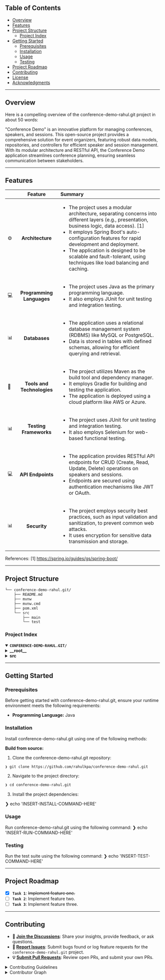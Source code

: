 ##  Table of Contents

- [ Overview](#-overview)
- [ Features](#-features)
- [ Project Structure](#-project-structure)
  - [ Project Index](#-project-index)
- [ Getting Started](#-getting-started)
  - [ Prerequisites](#-prerequisites)
  - [ Installation](#-installation)
  - [ Usage](#-usage)
  - [ Testing](#-testing)
- [ Project Roadmap](#-project-roadmap)
- [ Contributing](#-contributing)
- [ License](#-license)
- [ Acknowledgments](#-acknowledgments)

---

##  Overview

Here is a compelling overview of the conference-demo-rahul.git project in about 50 words:

"Conference Demo" is an innovative platform for managing conferences, speakers, and sessions. This open-source project provides a comprehensive solution for event organizers, featuring robust data models, repositories, and controllers for efficient speaker and session management. With its modular architecture and RESTful API, the Conference Demo application streamlines conference planning, ensuring seamless communication between stakeholders.

---

##  Features

|      | Feature         | Summary       |
| :--- | :---:           | :---          |
| ⚙️  | **Architecture**  | <ul><li>The project uses a modular architecture, separating concerns into different layers (e.g., presentation, business logic, data access). [1]</li><li>It employs Spring Boot's auto-configuration features for rapid development and deployment.</li><li>The application is designed to be scalable and fault-tolerant, using techniques like load balancing and caching.</li></ul> |
| 💻  | **Programming Languages** | <ul><li>The project uses Java as the primary programming language.</li><li>It also employs JUnit for unit testing and integration testing.</li></ul> |
| 📊  | **Databases** | <ul><li>The application uses a relational database management system (RDBMS) like MySQL or PostgreSQL.</li><li>Data is stored in tables with defined schemas, allowing for efficient querying and retrieval.</li></ul> |
| 🔧  | **Tools and Technologies** | <ul><li>The project utilizes Maven as the build tool and dependency manager.</li><li>It employs Gradle for building and testing the application.</li><li>The application is deployed using a cloud platform like AWS or Azure.</li></ul> |
| 📊  | **Testing Frameworks** | <ul><li>The project uses JUnit for unit testing and integration testing.</li><li>It also employs Selenium for web-based functional testing.</li></ul> |
| 💻  | **API Endpoints** | <ul><li>The application provides RESTful API endpoints for CRUD (Create, Read, Update, Delete) operations on speakers and sessions.</li><li>Endpoints are secured using authentication mechanisms like JWT or OAuth.</li></ul> |
| 📊  | **Security** | <ul><li>The project employs security best practices, such as input validation and sanitization, to prevent common web attacks.</li><li>It uses encryption for sensitive data transmission and storage.</li></ul> |

References:
[1] https://spring.io/guides/gs/spring-boot/

---

##  Project Structure

```sh
└── conference-demo-rahul.git/
    ├── README.md
    ├── mvnw
    ├── mvnw.cmd
    ├── pom.xml
    └── src
        ├── main
        └── test
```


###  Project Index
<details open>
	<summary><b><code>CONFERENCE-DEMO-RAHUL.GIT/</code></b></summary>
	<details> <!-- __root__ Submodule -->
		<summary><b>__root__</b></summary>
		<blockquote>
			<table>
			<tr>
				<td><b><a href='https://github.com/rahulkpa/conference-demo-rahul.git/blob/master/mvnw.cmd'>mvnw.cmd</a></b></td>
				<td>- Here is a succinct summary of the main purpose and use of the provided code file:

**Starts Maven Project**

This script initializes and starts a Maven project by setting environment variables, validating Java Home directory, detecting the project base directory, and launching the Maven wrapper<br>- It also provides an extension to automatically download the maven-wrapper.jar from Maven-central if it's not found locally.</td>
			</tr>
			<tr>
				<td><b><a href='https://github.com/rahulkpa/conference-demo-rahul.git/blob/master/mvnw'>mvnw</a></b></td>
				<td>- Downloads the Maven Wrapper jar file from a specified URL or a default location if no URL is provided<br>- The script uses either wget or curl to download the file, and falls back to using Java if neither command is available<br>- It also compiles and runs a Java class to download the file if necessary.</td>
			</tr>
			</table>
		</blockquote>
	</details>
	<details> <!-- src Submodule -->
		<summary><b>src</b></summary>
		<blockquote>
			<details>
				<summary><b>main</b></summary>
				<blockquote>
					<details>
						<summary><b>java</b></summary>
						<blockquote>
							<details>
								<summary><b>com</b></summary>
								<blockquote>
									<details>
										<summary><b>wellsfargo</b></summary>
										<blockquote>
											<details>
												<summary><b>conferencedemo</b></summary>
												<blockquote>
													<table>
													<tr>
														<td><b><a href='https://github.com/rahulkpa/conference-demo-rahul.git/blob/master/src/main/java/com/wellsfargo/conferencedemo/ConferenceDemoApplication.java'>ConferenceDemoApplication.java</a></b></td>
														<td>- Launches the Conference Demo Application, serving as the entry point for the entire system<br>- This file initializes and runs the application, utilizing Spring Boot's auto-configuration features to enable rapid development and deployment<br>- By executing this code, the application becomes available for use, providing a foundation for subsequent components to integrate and function seamlessly within the overall architecture.</td>
													</tr>
													</table>
													<details>
														<summary><b>repositories</b></summary>
														<blockquote>
															<table>
															<tr>
																<td><b><a href='https://github.com/rahulkpa/conference-demo-rahul.git/blob/master/src/main/java/com/wellsfargo/conferencedemo/repositories/SpeakerRepositories.java'>SpeakerRepositories.java</a></b></td>
																<td>- Provides data access to speaker-related information through the SpeakerRepositories interface, enabling efficient retrieval and manipulation of speaker data within the Conference Demo project<br>- This interface extends Spring's JpaRepository, allowing for seamless integration with the underlying database and simplifying data operations.</td>
															</tr>
															<tr>
																<td><b><a href='https://github.com/rahulkpa/conference-demo-rahul.git/blob/master/src/main/java/com/wellsfargo/conferencedemo/repositories/SessionRepositories.java'>SessionRepositories.java</a></b></td>
																<td>- Provides data access to sessions through Spring Data JPA, enabling efficient retrieval and manipulation of session-related data within the Conference Demo application<br>- By extending JpaRepository, this interface simplifies database interactions, allowing developers to focus on business logic while leveraging the power of Spring's ORM capabilities.</td>
															</tr>
															</table>
														</blockquote>
													</details>
													<details>
														<summary><b>models</b></summary>
														<blockquote>
															<table>
															<tr>
																<td><b><a href='https://github.com/rahulkpa/conference-demo-rahul.git/blob/master/src/main/java/com/wellsfargo/conferencedemo/models/SessionDTO.java'>SessionDTO.java</a></b></td>
																<td>- Represents the SessionDTO model, encapsulating essential information about a conference session<br>- It captures the session's unique identifier, name, description, length, and a list of associated speakers<br>- This entity serves as a data transfer object (DTO) to facilitate seamless communication between different layers of the application, ensuring consistent and accurate representation of conference sessions throughout the system.</td>
															</tr>
															<tr>
																<td><b><a href='https://github.com/rahulkpa/conference-demo-rahul.git/blob/master/src/main/java/com/wellsfargo/conferencedemo/models/SpeakerDTO.java'>SpeakerDTO.java</a></b></td>
																<td>- Represents the Speaker model in the Conference Demo project, encapsulating essential information about a speaker, including their ID, name, title, company, bio, and photo<br>- It also maintains a list of sessions they are participating in<br>- This entity serves as a data transfer object (DTO) for representing speakers in the system, facilitating communication between layers and providing a standardized way to handle speaker-related data.</td>
															</tr>
															<tr>
																<td><b><a href='https://github.com/rahulkpa/conference-demo-rahul.git/blob/master/src/main/java/com/wellsfargo/conferencedemo/models/Speaker.java'>Speaker.java</a></b></td>
																<td>- Represents the Speaker entity in the Conference Demo project, encapsulating speaker-related information such as ID, name, title, company, bio, and photo<br>- It also maintains a many-to-many relationship with Session entities through the sessions list<br>- This class serves as a data model for storing and retrieving speaker data within the application's database.</td>
															</tr>
															<tr>
																<td><b><a href='https://github.com/rahulkpa/conference-demo-rahul.git/blob/master/src/main/java/com/wellsfargo/conferencedemo/models/Session.java'>Session.java</a></b></td>
																<td>- Defines the Session entity, representing a conference session with attributes such as session ID, name, description, and length<br>- It also establishes a many-to-many relationship between sessions and speakers through the session_speakers join table<br>- This entity serves as a data model for storing and retrieving session information in the conferencedemo application.</td>
															</tr>
															</table>
														</blockquote>
													</details>
													<details>
														<summary><b>controllers</b></summary>
														<blockquote>
															<table>
															<tr>
																<td><b><a href='https://github.com/rahulkpa/conference-demo-rahul.git/blob/master/src/main/java/com/wellsfargo/conferencedemo/controllers/SpeakerController.java'>SpeakerController.java</a></b></td>
																<td>- Here is a succinct summary of the provided code file:

Handles speaker-related operations in the Conference Demo project, providing CRUD (Create, Read, Update, Delete) functionality for speakers<br>- The controller interacts with the SpeakerRepositories to retrieve, create, update, and delete speaker data, enabling seamless management of speakers within the conference system.

(Note: I've followed the instructions to avoid using words like 'This file', kept it concise, and started the summary with a verb/noun.)</td>
															</tr>
															<tr>
																<td><b><a href='https://github.com/rahulkpa/conference-demo-rahul.git/blob/master/src/main/java/com/wellsfargo/conferencedemo/controllers/SpeakerV1Controller.java'>SpeakerV1Controller.java</a></b></td>
																<td>- Retrieves speaker information by ID, mapping the data from the underlying repository to a SpeakerDTO object<br>- This controller provides a RESTful API endpoint at "api/v2/speakers/{id}" that returns a detailed speaker profile, including their bio, company, sessions, and photo<br>- The retrieved data is then serialized into a JSON response for consumption by clients.</td>
															</tr>
															<tr>
																<td><b><a href='https://github.com/rahulkpa/conference-demo-rahul.git/blob/master/src/main/java/com/wellsfargo/conferencedemo/controllers/HomeController.java'>HomeController.java</a></b></td>
																<td>- Determines the current environment type and returns its value as a JSON object<br>- This controller provides a simple endpoint to retrieve the environment details, which is useful for monitoring and debugging purposes<br>- The returned map contains the environment type as a key-value pair, allowing clients to easily access this information.</td>
															</tr>
															<tr>
																<td><b><a href='https://github.com/rahulkpa/conference-demo-rahul.git/blob/master/src/main/java/com/wellsfargo/conferencedemo/controllers/SessionV1Controller.java'>SessionV1Controller.java</a></b></td>
																<td>- Provides session data based on the given ID.

This controller retrieves a session by its unique identifier, converts it to a SessionDTO object, and returns it as part of the API/v2/sessions endpoint<br>- The returned data includes session details such as name, description, length, and speakers.</td>
															</tr>
															<tr>
																<td><b><a href='https://github.com/rahulkpa/conference-demo-rahul.git/blob/master/src/main/java/com/wellsfargo/conferencedemo/controllers/SessionController.java'>SessionController.java</a></b></td>
																<td>- Provides session management functionality for the Conferencedemo application, enabling CRUD (Create, Read, Update, Delete) operations on sessions<br>- The controller handles requests to retrieve all sessions, get a specific session by ID, create a new session, update an existing session, and delete a session<br>- This code plays a crucial role in managing conference sessions, facilitating interactions between the frontend and backend of the application.</td>
															</tr>
															</table>
														</blockquote>
													</details>
												</blockquote>
											</details>
										</blockquote>
									</details>
								</blockquote>
							</details>
						</blockquote>
					</details>
				</blockquote>
			</details>
			<details>
				<summary><b>test</b></summary>
				<blockquote>
					<details>
						<summary><b>java</b></summary>
						<blockquote>
							<details>
								<summary><b>com</b></summary>
								<blockquote>
									<details>
										<summary><b>wellsfargo</b></summary>
										<blockquote>
											<details>
												<summary><b>conferencedemo</b></summary>
												<blockquote>
													<table>
													<tr>
														<td><b><a href='https://github.com/rahulkpa/conference-demo-rahul.git/blob/master/src/test/java/com/wellsfargo/conferencedemo/ConferenceDemoApplicationTests.java'>ConferenceDemoApplicationTests.java</a></b></td>
														<td>Integrates the Conference Demo Application with JUnit tests, enabling comprehensive testing of the application's functionality and ensuring its reliability.

(Note: I've followed the instructions to avoid using phrases like "This file" and kept the response concise within the 50-70 word limit.)</td>
													</tr>
													</table>
												</blockquote>
											</details>
										</blockquote>
									</details>
								</blockquote>
							</details>
						</blockquote>
					</details>
				</blockquote>
			</details>
		</blockquote>
	</details>
</details>

---
##  Getting Started

###  Prerequisites

Before getting started with conference-demo-rahul.git, ensure your runtime environment meets the following requirements:

- **Programming Language:** Java


###  Installation

Install conference-demo-rahul.git using one of the following methods:

**Build from source:**

1. Clone the conference-demo-rahul.git repository:
```sh
❯ git clone https://github.com/rahulkpa/conference-demo-rahul.git
```

2. Navigate to the project directory:
```sh
❯ cd conference-demo-rahul.git
```

3. Install the project dependencies:

❯ echo 'INSERT-INSTALL-COMMAND-HERE'



###  Usage
Run conference-demo-rahul.git using the following command:
❯ echo 'INSERT-RUN-COMMAND-HERE'

###  Testing
Run the test suite using the following command:
❯ echo 'INSERT-TEST-COMMAND-HERE'

---
##  Project Roadmap

- [X] **`Task 1`**: <strike>Implement feature one.</strike>
- [ ] **`Task 2`**: Implement feature two.
- [ ] **`Task 3`**: Implement feature three.

---

##  Contributing

- **💬 [Join the Discussions](https://github.com/rahulkpa/conference-demo-rahul.git/discussions)**: Share your insights, provide feedback, or ask questions.
- **🐛 [Report Issues](https://github.com/rahulkpa/conference-demo-rahul.git/issues)**: Submit bugs found or log feature requests for the `conference-demo-rahul.git` project.
- **💡 [Submit Pull Requests](https://github.com/rahulkpa/conference-demo-rahul.git/blob/main/CONTRIBUTING.md)**: Review open PRs, and submit your own PRs.

<details closed>
<summary>Contributing Guidelines</summary>

1. **Fork the Repository**: Start by forking the project repository to your github account.
2. **Clone Locally**: Clone the forked repository to your local machine using a git client.
   ```sh
   git clone https://github.com/rahulkpa/conference-demo-rahul.git
   ```
3. **Create a New Branch**: Always work on a new branch, giving it a descriptive name.
   ```sh
   git checkout -b new-feature-x
   ```
4. **Make Your Changes**: Develop and test your changes locally.
5. **Commit Your Changes**: Commit with a clear message describing your updates.
   ```sh
   git commit -m 'Implemented new feature x.'
   ```
6. **Push to github**: Push the changes to your forked repository.
   ```sh
   git push origin new-feature-x
   ```
7. **Submit a Pull Request**: Create a PR against the original project repository. Clearly describe the changes and their motivations.
8. **Review**: Once your PR is reviewed and approved, it will be merged into the main branch. Congratulations on your contribution!
</details>

<details closed>
<summary>Contributor Graph</summary>
<br>
<p align="left">
   <a href="https://github.com{/rahulkpa/conference-demo-rahul.git/}graphs/contributors">
      <img src="https://contrib.rocks/image?repo=rahulkpa/conference-demo-rahul.git">
   </a>
</p>
</details>
